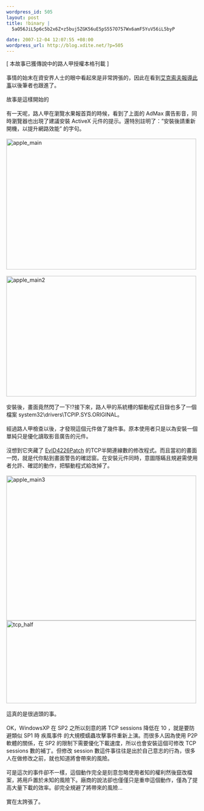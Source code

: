 ```yaml
--- 
wordpress_id: 505
layout: post
title: !binary |
  5aO56JiL5p6c5b2x6Z+z5buj5ZGK56uE5pS557O757Wx6amF5YuV56iL5byP

date: 2007-12-04 12:07:55 +08:00
wordpress_url: http://blog.xdite.net/?p=505
---
```

[ 本故事已獲傳說中的路人甲授權本格刊載 ]<br /><br />事情的始末在資安界人士的眼中看起來是非常誇張的，因此在看到<a href="http://x-solve.com/blog/?p=240">艾克索夫報導此事</a>以後筆者也跟進了。<br /><br />故事是這樣開始的<br /><br />有一天呢，路人甲在瀏覽水果報首頁的時候，看到了上面的 AdMax 廣告影音，同時瀏覽器也出現了建議安裝 ActiveX 元件的提示。還特別註明了：”安裝後請重新開機，以提升網路效能” 的字句。<br /><br /><a href="http://www.flickr.com/photos/14765209@N00/2086055218/" title="Flickr 上 xuitejoke 的 apple_main"><img src="http://farm3.static.flickr.com/2112/2086055218_ac3091fc43.jpg" alt="apple_main" height="344" width="500" /></a><br /><br /><a href="http://www.flickr.com/photos/14765209@N00/2086055310/" title="Flickr 上 xuitejoke 的 apple_main2"><img src="http://farm3.static.flickr.com/2408/2086055310_ef998afcfd.jpg" alt="apple_main2" height="317" width="500" /></a><br /><br />安裝後，畫面竟然閃了一下!?接下來，路人甲的系統槽的驅動程式目錄也多了一個檔案 system32\drivers\TCPIP.SYS.ORIGINAL。<br /><br />經過路人甲檢查以後，才發現這個元件做了幾件事。原本使用者只是以為安裝一個單純只是優化讀取影音廣告的元件。<br /><br />沒想到它夾藏了 <a href="http://www.flickr.com/photos/14765209@N00/2085270655/">EvID4226Patch</a> 的TCP半開連線數的修改程式。而且當初的畫面一閃，就是代你點到畫面警告的確認窗。在安裝元件同時，意圖隱瞞且規避需使用者允許、確認的動作，把驅動程式給改掉了。<br /><br /><a href="http://www.flickr.com/photos/14765209@N00/2085270485/" title="Flickr 上 xuitejoke 的 apple_main3"><img src="http://farm3.static.flickr.com/2195/2085270485_f97345c960.jpg" alt="apple_main3" height="381" width="500" /></a><br /><a href="http://www.flickr.com/photos/14765209@N00/2085270611/" title="Flickr 上 xuitejoke 的 tcp_half"><img src="http://farm3.static.flickr.com/2412/2085270611_2c2af6103e.jpg" alt="tcp_half" height="218" width="500" /></a><br /><br />這真的是很過頭的事。<br /><br />OK，WindowsXP 在 SP2 之所以刻意的將 TCP sessions 降低在 10 ，就是要防避類似 SP1 時 疾風事件 的大規模蠕蟲攻擊事件重新上演。而很多人因為使用 P2P 軟體的關係，在 SP2 的限制下需要優化下載速度，所以也會安裝這個可修改 TCP sessions 數的補丁。但修改 session 數這件事往往是出於自己意志的行為，很多人在做修改之前，就也知道將會帶來的風險。<br /><br />可是這次的事件卻不一樣，這個動作完全是刻意忽略使用者知的權利然後竄改檔案，將用戶置於未知的風險下。廠商的說法卻也僅僅只是重申這個動作，僅為了提高大量下載的效率。卻完全規避了將帶來的風險…<br /><br />實在太誇張了。<br /><br /><br />
